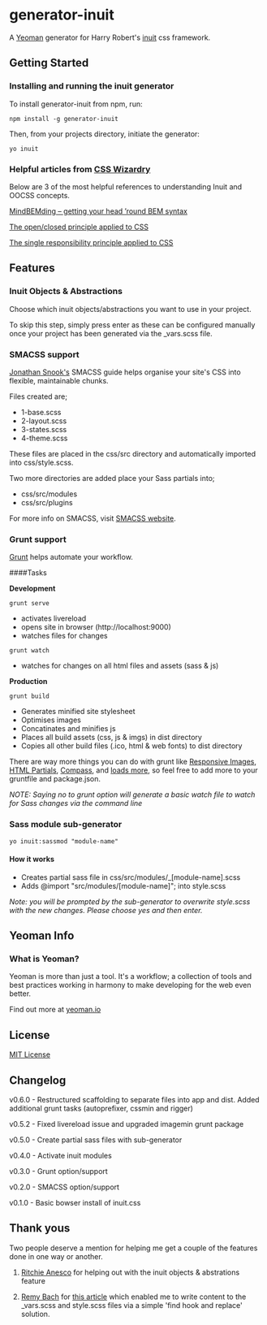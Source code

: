 # generator-inuit

A [Yeoman](http://yeoman.io) generator for Harry Robert's [inuit](http://inuitcss.com) css framework.

## Getting Started

### Installing and running the inuit generator

To install generator-inuit from npm, run:

```
npm install -g generator-inuit
```

Then, from your projects directory, initiate the generator:

```
yo inuit
```

### Helpful articles from [CSS Wizardry](http://csswizardry.com)
Below are 3 of the most helpful references to understanding Inuit and OOCSS concepts.

[MindBEMding – getting your head ’round BEM syntax](http://csswizardry.com/2013/01/mindbemding-getting-your-head-round-bem-syntax/)

[The open/closed principle applied to CSS](http://csswizardry.com/2012/06/the-open-closed-principle-applied-to-css/)

[The single responsibility principle applied to CSS](http://csswizardry.com/2012/04/the-single-responsibility-principle-applied-to-css/)

## Features

### Inuit Objects & Abstractions
Choose which inuit objects/abstractions you want to use in your project. 

To skip this step, simply press enter as these can be configured manually once your project has been generated via the _vars.scss file.

### SMACSS support
[Jonathan Snook's](http://snook.ca) SMACSS guide helps organise your site's CSS into flexible, maintainable chunks.

Files created are;
- 1-base.scss
- 2-layout.scss
- 3-states.scss
- 4-theme.scss

These files are placed in the css/src directory and automatically imported into css/style.scss.

Two more directories are added place your Sass partials into;
- css/src/modules
- css/src/plugins

For more info on SMACSS, visit [SMACSS website](http://smacss.com).

### Grunt support
[Grunt](http://gruntjs.com) helps automate your workflow.

####Tasks

**Development**

```
grunt serve
```

- activates livereload
- opens site in browser (http://localhost:9000)
- watches files for changes

```
grunt watch
```

- watches for changes on all html files and assets (sass & js)

**Production**

```
grunt build
```

- Generates minified site stylesheet
- Optimises images
- Concatinates and minifies js
- Places all build assets (css, js & imgs) in dist directory
- Copies all other build files (.ico, html & web fonts) to dist directory 

There are way more things you can do with grunt like [Responsive Images](https://github.com/andismith/grunt-responsive-images), [HTML Partials](https://github.com/vanetix/grunt-includes), [Compass](https://github.com/gruntjs/grunt-contrib-compass), and [loads more](http://gruntjs.com/plugins), so feel free to add more to your gruntfile and package.json.

*NOTE: Saying no to grunt option will generate a basic watch file to watch for Sass changes via the command line*

### Sass module sub-generator

```
yo inuit:sassmod "module-name"
```

#### How it works
- Creates partial sass file in css/src/modules/_[module-name].scss
- Adds @import "src/modules/[module-name]"; into style.scss

*Note: you will be prompted by the sub-generator to overwrite style.scss with the new changes. Please choose yes and then enter.*

## Yeoman Info

### What is Yeoman?
Yeoman is more than just a tool. It's a workflow; a collection of tools and best practices working in harmony to make developing for the web even better.

Find out more at [yeoman.io](http://yeoman.io)

## License

[MIT License](http://en.wikipedia.org/wiki/MIT_License)

## Changelog

v0.6.0 - Restructured scaffolding to separate files into app and dist. Added additional grunt tasks (autoprefixer, cssmin and rigger)

v0.5.2 - Fixed livereload issue and upgraded imagemin grunt package

v0.5.0 - Create partial sass files with sub-generator

v0.4.0 - Activate inuit modules

v0.3.0 - Grunt option/support

v0.2.0 - SMACSS option/support

v0.1.0 - Basic bowser install of inuit.css

## Thank yous
Two people deserve a mention for helping me get a couple of the features done in one way or another.

1. [Ritchie Anesco](https://github.com/ritchieanesco) for helping out with the inuit objects & abstrations feature

2. [Remy Bach](https://github.com/remybach) for [this article](http://remy.bach.me.uk/blog/2013/10/updating-existing-files-with-yeoman/) which enabled me to write content to the _vars.scss and style.scss files via a simple 'find hook and replace' solution.